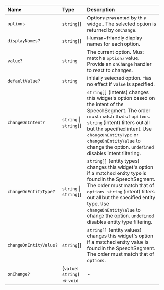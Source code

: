 | Name | Type | Description |
| :------ | :------ | :------ |
| `options` | `string`[] | Options presented by this widget. The selected option is returned by `onChange`. |
| `displayNames?` | `string`[] | Human-friendly display names for each option. |
| `value?` | `string` | The current option. Must match a `options` value. Provide an `onChange` handler to react to changes. |
| `defaultValue?` | `string` | Initially selected option. Has no effect if `value` is specified. |
| `changeOnIntent?` | `string` \| `string`[] | `string[]` (intents) changes this widget's option based on the intent of the SpeechSegment. The order must match that of `options`. `string` (intent) filters out all but the specified intent. Use `changeOnEntityType` or `changeOnEntityValue` to change the option. `undefined` disables intent filtering. |
| `changeOnEntityType?` | `string` \| `string`[] | `string[]` (entity types) changes this widget's option if a matched entity type is found in the SpeechSegment. The order must match that of `options`. `string` (intent) filters out all but the specified entity type. Use `changeOnEntityValue` to change the option. `undefined` disables entity type filtering. |
| `changeOnEntityValue?` | `string`[] | `string[]` (entity values) changes this widget's option if a matched entity value is found in the SpeechSegment. The order must match that of `options`. |
| `onChange?` | (`value`: `string`) => `void` | - |
